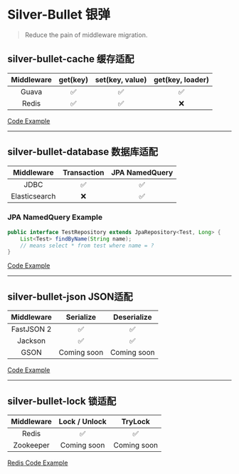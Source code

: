 # Silver-Bullet 银弹
> Reduce the pain of middleware migration.

## silver-bullet-cache 缓存适配
| Middleware |  get(key)  |  set(key, value)  |  get(key, loader)  |  
|:----------:|:----------:|:-----------------:|:------------------:|
|   Guava    |     ✅      |         ✅         |         ✅          |
|   Redis    |     ✅      |         ✅         |         ❌          |

[Code Example](https://github.com/wellCh4n/silver-bullet/blob/main/silver-bullet-test/src/test/java/com/github/wellch4n/silver/bullet/test/CacheTest.java)

---

## silver-bullet-database 数据库适配
|  Middleware   | Transaction | JPA NamedQuery |
|:-------------:|:-----------:|:--------------:|
|     JDBC      |      ✅      |       ✅        |
| Elasticsearch |      ❌      |       ✅        |
### JPA NamedQuery Example
```java
public interface TestRepository extends JpaRepository<Test, Long> {
    List<Test> findByName(String name);
    // means select * from test where name = ?
}
```
[Code Example](https://github.com/wellCh4n/silver-bullet/blob/main/silver-bullet-test/src/test/java/com/github/wellch4n/silver/bullet/test/DatabaseTest.java)

---
## silver-bullet-json JSON适配
| Middleware |  Serialize  | Deserialize |
|:----------:|:-----------:|:-----------:|
| FastJSON 2 |      ✅      |      ✅      |
|  Jackson   |      ✅      |      ✅      |
|    GSON    | Coming soon | Coming soon |

[Code Example](https://github.com/wellCh4n/silver-bullet/blob/main/silver-bullet-test/src/test/java/com/github/wellch4n/silver/bullet/test/JSONTest.java)

---
## silver-bullet-lock 锁适配
| Middleware | Lock / Unlock |   TryLock   |
|:----------:|:-------------:|:-----------:|
|   Redis    |       ✅       |      ✅      |
| Zookeeper  |  Coming soon  | Coming soon |

[Redis Code Example](https://github.com/wellCh4n/silver-bullet/blob/main/silver-bullet-lock/silver-bullet-lock-redis/src/test/java/com/github/wellch4n/silver/bullet/lock/redis/RedisLockTest.java)